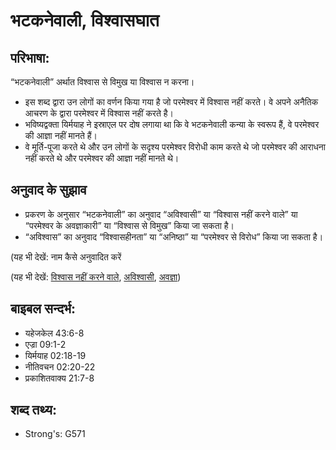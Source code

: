 # भटकनेवाली, विश्वासघात #

## परिभाषा: ##

“भटकनेवाली” अर्थात विश्वास से विमुख या विश्वास न करना। 

* इस शब्द द्वारा उन लोगों का वर्णन किया गया है जो परमेश्वर में विश्वास नहीं करते। वे अपने अनैतिक आचरण के द्वारा परमेश्वर में विश्वास नहीं करते है।
* भविष्यद्वक्ता यिर्मयाह ने इस्राएल पर दोष लगाया था कि वे भटकनेवाली कन्या के स्वरूप हैं, वे परमेश्वर की आज्ञा नहीं मानते हैं।
* वे मूर्ति-पूजा करते थे और उन लोगों के सदृश्य परमेश्वर विरोधी काम करते थे जो परमेश्वर की आराधना नहीं करते थे और परमेश्वर की आज्ञा नहीं मानते थे।

## अनुवाद के सुझाव ##

* प्रकरण के अनुसार “भटकनेवाली” का अनुवाद “अविश्वासी” या “विश्वास नहीं करने वाले” या “परमेश्वर के अवज्ञाकारी” या “विश्वास से विमुख” किया जा सकता है।
* “अविश्वास” का अनुवाद “विश्वासहीनता” या “अनिष्ठा” या “परमेश्वर से विरोध” किया जा सकता है।

(यह भी देखें: नाम कैसे अनुवादित करें

(यह भी देखें: [विश्वास नहीं करने वाले](../unbeliever.md), [अविश्वासी](../unfaithful.md), [अवज्ञा](../disobey.md))

## बाइबल सन्दर्भ: ##

* यहेजकेल 43:6-8
* एज्रा 09:1-2
* यिर्मयाह 02:18-19
* नीतिवचन 02:20-22
* प्रकाशितवाक्य  21:7-8

## शब्द तथ्य: ##

* Strong's: G571
